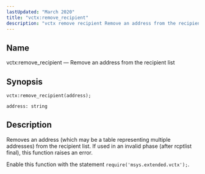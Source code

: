 ```yaml
---
lastUpdated: "March 2020"
title: "vctx:remove_recipient"
description: "vctx remove recipient Remove an address from the recipient list vctx remove recipient address Removes an address which may be a table representing multiple addresses from the recipient list If used in an invalid phase after rcptlist final this function raises an error Enable this function with the statement require..."
---
```


<a name="lua.ref.vctx_remove_recipient"></a> 
## Name

vctx:remove_recipient — Remove an address from the recipient list

<a name="idp27912240"></a> 
## Synopsis

`vctx:remove_recipient(address);`

`address: string`<a name="idp27914880"></a> 
## Description

Removes an address (which may be a table representing multiple addresses) from the recipient list. If used in an invalid phase (after rcptlist final), this function raises an error.

Enable this function with the statement `require('msys.extended.vctx');`.